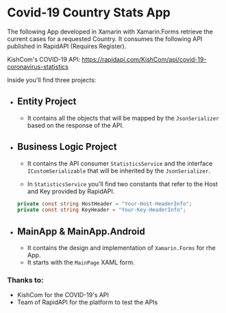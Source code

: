 # Covid-19 Country Stats App

The following App developed in Xamarin with Xamarin.Forms retrieve the current cases for a requested Country.
It consumes the following API published in RapidAPI (Requires Register).

KishCom's COVID-19 API: https://rapidapi.com/KishCom/api/covid-19-coronavirus-statistics

Inside you'll find three projects:
- ## Entity Project
  - It contains all the objects that will be mapped by the `JsonSerializer` based on the response of the API.

- ## Business Logic Project
  - It contains the API consumer `StatisticsService` and the interface `ICustomSerializable` that will be inherited by the `JsonSerializer`.
  
  - In `StatisticsService` you'll find two constants that refer to the Host and Key provided by RapidAPI. 
  ```C#
  private const string HostHeader = "Your-Host-HeaderInfo";
  private const string KeyHeader = "Your-Key-HeaderInfo";
  ```
  
- ## MainApp & MainApp.Android
  - It contains the design and implementation of `Xamarin.Forms` for rhe App.
  - It starts with the `MainPage` XAML form.
  
### Thanks to:
- KishCom for the COVID-19's API
- Team of RapidAPI for the platform to test the APIs
